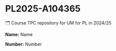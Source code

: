 # PL2025-A104365
🗂️ Course TPC repository for UM for PL in 2024/25

<div>
  <div>
    <p><b>Name:</b> Name</p>
    <p><b>Number:</b> Number</p>
  </div>
  <div>
    <img src="" />
  <div>
</div>
